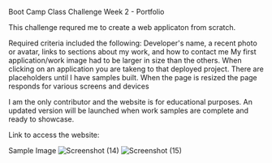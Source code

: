 Boot Camp Class Challenge Week 2 - Portfolio

This challenge requred me to create a web applicaton from scratch.  

Required criteria included the following:
 Developer's name, a recent photo or avatar, links to sections about my work, and how to contact me 
 My first application/work image had to be larger in size than the others.
 When clicking on an application you are takeng to that deployed project.  There are placeholders until I have samples built. 
 When the page is resized the page responds for various screens and devices

I am the only contributor and the website is for educational purposes. An updated version will be launched when work samples are complete and ready to showcase. 

Link to access the website:

Sample Image
![Screenshot (14)](https://user-images.githubusercontent.com/108432711/181680568-7fded828-fe8e-49bb-95a4-ee58a19c3846.png)
![Screenshot (15)](https://user-images.githubusercontent.com/108432711/181680576-3816f4fb-3601-47de-a5b3-67f739774df8.png)
